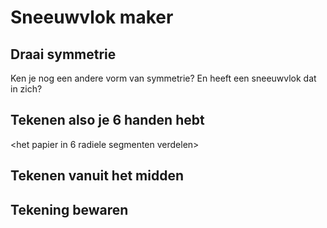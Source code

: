 # Sneeuwvlok maker

## Draai symmetrie

Ken je nog een andere vorm van symmetrie? En heeft een sneeuwvlok dat in zich?

## Tekenen also je 6 handen hebt

<het papier in 6 radiele segmenten verdelen>


## Tekenen vanuit het midden

## Tekening bewaren
